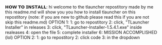 𝗛𝗢𝗪 𝗧𝗢 𝗜𝗡𝗦𝗧𝗔𝗟𝗟:
hi welcome to the tlauncher repostitory made by me this readme.md will show you you how to install tlauncher on this repostitory
(note: if you are new to github please read this if you are not skip this readme.md)
OPTION 1:
1: go to repostitory 2: click, "TLauncher Installer" in releases 3: click, "TLauncher-Installer-1.5.4.1.exe" inside realeases 
4: open the file 5: complete installer 6: MISSION ACCOMPLISHED (lol)
OPTION 2:
1: go to repostitory 2: click code 3: in the dropdown 
